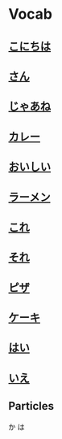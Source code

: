 # Vocab

## [こにちは](../../Vocabulary/こにちは.md)
## [さん](../../Vocabulary/さん.md)
## [じゃあね](../../Vocabulary/じゃあね.md)
## [カレー](../../Vocabulary/カレー.md)
## [おいしい](../../Vocabulary/おいしい.md)
## [ラーメン](../../Vocabulary/ラーメン.md)
## [これ](../../Vocabulary/これ.md)
## [それ](../../Vocabulary/それ.md)
## [ピザ](../../Vocabulary/ピザ.md)
## [ケーキ](../../Vocabulary/ケーキ.md)
## [はい](../../Vocabulary/はい.md)
## [いえ](../../Vocabulary/いえ.md)


## Particles 
か
は
